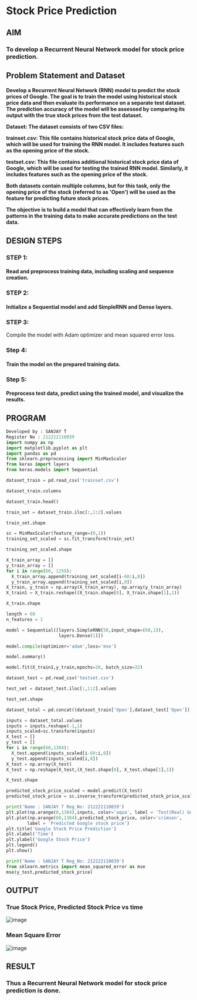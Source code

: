 # Stock Price Prediction

## AIM

### To develop a Recurrent Neural Network model for stock price prediction.

## Problem Statement and Dataset

<h4> Develop a Recurrent Neural Network (RNN) model to predict the stock prices of Google. The goal is to train the model using historical stock price data and then evaluate its performance on a separate test dataset. The prediction accuracy of the model will be assessed by comparing its output with the true stock prices from the test dataset.

Dataset: The dataset consists of two CSV files:

trainset.csv: This file contains historical stock price data of Google, which will be used for training the RNN model. It includes features such as the opening price of the stock.

testset.csv: This file contains additional historical stock price data of Google, which will be used for testing the trained RNN model. Similarly, it includes features such as the opening price of the stock.

Both datasets contain multiple columns, but for this task, only the opening price of the stock (referred to as 'Open') will be used as the feature for predicting future stock prices.

The objective is to build a model that can effectively learn from the patterns in the training data to make accurate predictions on the test data. </h4>


## DESIGN STEPS

### STEP 1:

#### Read and preprocess training data, including scaling and sequence creation.

### STEP 2:

#### Initialize a Sequential model and add SimpleRNN and Dense layers.

### STEP 3:

Compile the model with Adam optimizer and mean squared error loss.

### Step 4:

#### Train the model on the prepared training data.

### Step 5:

#### Preprocess test data, predict using the trained model, and visualize the results.

## PROGRAM

```py
Developed by : SANJAY T
Register No : 212222110039
import numpy as np
import matplotlib.pyplot as plt
import pandas as pd
from sklearn.preprocessing import MinMaxScaler
from keras import layers
from keras.models import Sequential
```
```py
dataset_train = pd.read_csv('trainset.csv')
```
```py
dataset_train.columns
```
```py
dataset_train.head()
```
```py
train_set = dataset_train.iloc[:,1:2].values
```
```py
train_set.shape
```
```py
sc = MinMaxScaler(feature_range=(0,1))
training_set_scaled = sc.fit_transform(train_set)
```
```py
training_set_scaled.shape
```
```py
X_train_array = []
y_train_array = []
for i in range(60, 1259):
  X_train_array.append(training_set_scaled[i-60:i,0])
  y_train_array.append(training_set_scaled[i,0])
X_train, y_train = np.array(X_train_array), np.array(y_train_array)
X_train1 = X_train.reshape((X_train.shape[0], X_train.shape[1],1))
```
```py
X_train.shape
```
```py
length = 60
n_features = 1
```
```py
model = Sequential([layers.SimpleRNN(50,input_shape=(60,1)),
                    layers.Dense(1)])
```
```py
model.compile(optimizer='adam',loss='mse')
```

```py
model.summary()
```
```py
model.fit(X_train1,y_train,epochs=20, batch_size=32)
```
```py
dataset_test = pd.read_csv('testset.csv')
```

```py
test_set = dataset_test.iloc[:,1:2].values
```

```py
test_set.shape
```
```py
dataset_total = pd.concat((dataset_train['Open'],dataset_test['Open']),axis=0)
```
```py
inputs = dataset_total.values
inputs = inputs.reshape(-1,1)
inputs_scaled=sc.transform(inputs)
X_test = []
y_test = []
for i in range(60,1384):
  X_test.append(inputs_scaled[i-60:i,0])
  y_test.append(inputs_scaled[i,0])
X_test = np.array(X_test)
X_test = np.reshape(X_test,(X_test.shape[0], X_test.shape[1],1))
```

```py
X_test.shape
```
```py
predicted_stock_price_scaled = model.predict(X_test)
predicted_stock_price = sc.inverse_transform(predicted_stock_price_scaled)
```
```py
print('Name : SANJAY T Reg_No: 212222110039')
plt.plot(np.arange(0,1384),inputs, color='aqua', label = 'Test(Real) Google stock price')
plt.plot(np.arange(60,1384),predicted_stock_price, color='crimson',
		label = 'Predicted Google stock price')
plt.title('Google Stock Price Prediction')
plt.xlabel('Time')
plt.ylabel('Google Stock Price')
plt.legend()
plt.show()
```

```py
print('Name : SANJAY T Reg_No: 212222110039')
from sklearn.metrics import mean_squared_error as mse
mse(y_test,predicted_stock_price)
```


## OUTPUT

### True Stock Price, Predicted Stock Price vs time

![image](https://github.com/sanjaythiyagarajan/rnn-stock-price-prediction/assets/119409242/4aa4dfc2-3e8a-49ff-bdf3-7f36d07a90ba)

### Mean Square Error

![image](https://github.com/sanjaythiyagarajan/rnn-stock-price-prediction/assets/119409242/5eb9514e-bb01-4cbd-9ba6-35acac1e6c29)


## RESULT

### Thus a Recurrent Neural Network model for stock price prediction is done.
